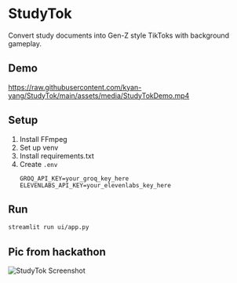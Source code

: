# StudyTok

Convert study documents into Gen-Z style TikToks with background gameplay.

## Demo

https://raw.githubusercontent.com/kyan-yang/StudyTok/main/assets/media/StudyTokDemo.mp4

## Setup

1. Install FFmpeg
2. Set up venv
3. Install requirements.txt
4. Create `.env`
   ```
   GROQ_API_KEY=your_groq_key_here
   ELEVENLABS_API_KEY=your_elevenlabs_key_here
   ```

## Run

```bash
streamlit run ui/app.py
```

## Pic from hackathon
![StudyTok Screenshot](assets/media/StudyTokPic.JPEG)